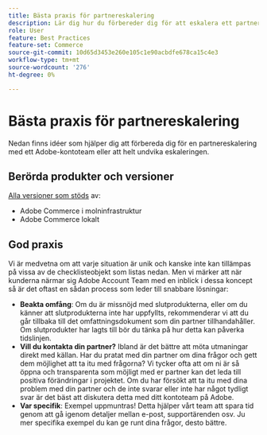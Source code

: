 ```yaml
---
title: Bästa praxis för partnereskalering
description: Lär dig hur du förbereder dig för att eskalera ett partnerproblem med ett kontoteam på Adobe Adobe eller hur du undviker eskalering.
role: User
feature: Best Practices
feature-set: Commerce
source-git-commit: 10d65d3453e260e105c1e90acbdfe678ca15c4e3
workflow-type: tm+mt
source-wordcount: '276'
ht-degree: 0%

---
```



# Bästa praxis för partnereskalering

Nedan finns idéer som hjälper dig att förbereda dig för en partnereskalering med ett Adobe-kontoteam eller att helt undvika eskaleringen.

## Berörda produkter och versioner

[Alla versioner som stöds](../../../release/versions.md) av:

* Adobe Commerce i molninfrastruktur
* Adobe Commerce lokalt

## God praxis

Vi är medvetna om att varje situation är unik och kanske inte kan tillämpas på vissa av de checklisteobjekt som listas nedan. Men vi märker att när kunderna närmar sig Adobe Account Team med en inblick i dessa koncept så är det oftast en sådan process som leder till snabbare lösningar:

* **Beakta omfång**: Om du är missnöjd med slutprodukterna, eller om du känner att slutprodukterna inte har uppfyllts, rekommenderar vi att du går tillbaka till det omfattningsdokument som din partner tillhandahåller. Om slutprodukter har lagts till bör du tänka på hur detta kan påverka tidslinjen.
* **Vill du kontakta din partner?** Ibland är det bättre att möta utmaningar direkt med källan. Har du pratat med din partner om dina frågor och gett dem möjlighet att ta itu med frågorna? Vi tycker ofta att om ni är så öppna och transparenta som möjligt med er partner kan det leda till positiva förändringar i projektet. Om du har försökt att ta itu med dina problem med din partner och de inte svarar eller inte har något tydligt svar är det bäst att diskutera detta med ditt kontoteam på Adobe.
* **Var specifik**: Exempel uppmuntras! Detta hjälper vårt team att spara tid genom att gå igenom detaljer mellan e-post, supportärenden osv. Ju mer specifika exempel du kan ge runt dina frågor, desto bättre.
